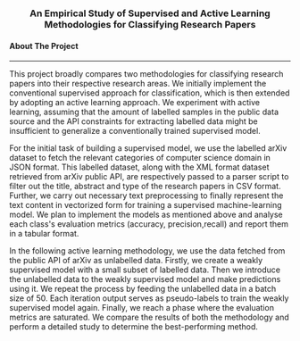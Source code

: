 ### <center>An Empirical Study of Supervised and Active Learning Methodologies for Classifying Research Papers</center>

#### About The Project
<hr />

This project broadly compares two methodologies for classifying research papers into their respective research areas. We initially implement the conventional supervised approach for classification, which is then extended by adopting an active learning approach. We experiment with active learning, assuming that the amount of labelled samples in the public data source and the API constraints for extracting labelled data might be insufficient to generalize a conventionally trained supervised model.

For the initial task of building a supervised model, we use the labelled arXiv dataset to fetch the relevant categories of computer science domain in JSON format. This labelled dataset, along with the XML format dataset retrieved from arXiv public API, are respectively passed to a parser script to filter out the title, abstract and type of the research papers in CSV format. Further, we carry out necessary text preprocessing to finally represent the text content in vectorized form for training a supervised machine-learning model. We plan to implement the models as mentioned above and analyse each class's evaluation metrics (accuracy, precision,recall) and report them in a tabular format.

In the following active learning methodology, we use the data fetched from the public API of arXiv as unlabelled data. Firstly, we create a weakly supervised model with a small subset of labelled data. Then we introduce the unlabelled data to the weakly supervised model and make predictions using it. We repeat the process by feeding the unlabelled data in a batch size of 50. Each iteration output serves as pseudo-labels to train the weakly supervised model again. Finally, we reach a phase where the evaluation metrics are saturated. We compare the results of both the methodology and perform a detailed study to determine the best-performing method.
